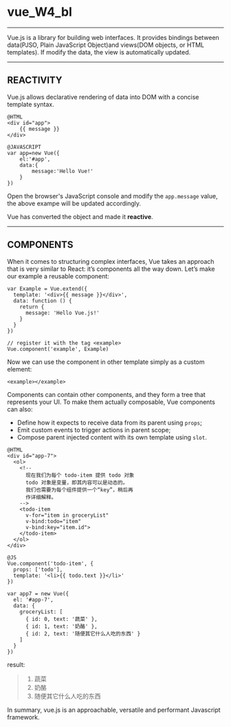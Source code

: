 ﻿# vue_W4_bl


---

Vue.js is a library for building web interfaces. It provides bindings between data(PJSO, Plain JavaScript Object)and views(DOM objects, or HTML templates). If modify the data, the view is automatically updated.


---
## REACTIVITY
Vue.js allows declarative rendering of data into DOM with a concise template syntax.

```eg
@HTML
<div id="app">
    {{ message }}
</div>
```

```eg
@JAVASCRIPT
var app=new Vue({
    el:'#app',
    data:{
        message:'Hello Vue!'
    }
})
```

Open the browser's JavaScript console and modify the `app.message` value, the above exampe will be updated accordingly.

Vue has converted the object and made it **reactive**.

---
## COMPONENTS
When it comes to structuring complex interfaces, Vue takes an approach that is very similar to React: it’s components all the way down. Let’s make our example a reusable component:

```eg
var Example = Vue.extend({
  template: '<div>{{ message }}</div>',
  data: function () {
    return {
      message: 'Hello Vue.js!'
    }
  }
})

// register it with the tag <example>
Vue.component('example', Example)
```

Now we can use the component in other template simply as a custom element:

```
<example></example>
```

Components can contain other components, and they form a tree that represents your UI. To make them actually composable, Vue components can also:

* Define how it expects to receive data from its parent using `props`;
* Emit custom events to trigger actions in parent scope;
* Compose parent injected content with its own template using `slot`.

```
@HTML
<div id="app-7">
  <ol>
    <!--
      现在我们为每个 todo-item 提供 todo 对象
      todo 对象是变量，即其内容可以是动态的。
      我们也需要为每个组件提供一个“key”，稍后再
      作详细解释。
    -->
    <todo-item
      v-for="item in groceryList"
      v-bind:todo="item"
      v-bind:key="item.id">
    </todo-item>
  </ol>
</div>
```

```
@JS
Vue.component('todo-item', {
  props: ['todo'],
  template: '<li>{{ todo.text }}</li>'
})

var app7 = new Vue({
  el: '#app-7',
  data: {
    groceryList: [
      { id: 0, text: '蔬菜' },
      { id: 1, text: '奶酪' },
      { id: 2, text: '随便其它什么人吃的东西' }
    ]
  }
})
```

result:

> 1. 蔬菜
> 2. 奶酪
> 3. 随便其它什么人吃的东西


In summary, vue.js is an approachable, versatile and performant Javascript framework.












